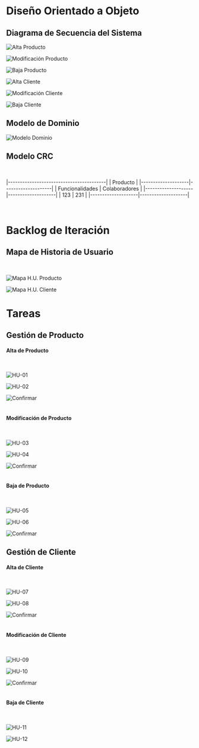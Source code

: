 # Diseño Orientado a Objeto

<h2>Diagrama de Secuencia del Sistema</h2>

![Alta Producto](Documentos/DSS/DSSAltaProducto.png "Alta de Producto")

![Modificación Producto](Documentos/DSS/DSSModificaciónProducto.png "Modificación del Producto")

![Baja Producto](Documentos/DSS/DSSBajaProducto.png "Baja de Producto")

![Alta Cliente](Documentos/DSS/DSSAltaCliente.png "Alta de Cliente")

![Modificación Cliente](Documentos/DSS/DSSModificaciónCliente.png "Modificación del Cliente")

![Baja Cliente](Documentos/DSS/DSSBajaCliente.png "Baja del Cliente")

<h2>Modelo de Dominio</h2>

![Modelo Dominio](Documentos/ModeloDominio/ModeloDominio.png "Modelo de Dominio")

<h2>Modelo CRC</h2>
<br>

|-----------------------------------------|
|                 Producto                |
|--------------------|--------------------|
|  Funcionalidades   |   Colaboradores    |
|--------------------|--------------------|
|  123               |  231               |
|--------------------|--------------------|

<br>

# Backlog de Iteración

<h2>Mapa de Historia de Usuario</h2>
<br>

![Mapa H.U. Producto](Documentos/HistoriaUsuario/MapaProducto.png "Mapa Historia de Usuario del Producto")
<br>

![Mapa H.U. Cliente](Documentos/HistoriaUsuario/MapaCliente.png "Mapa Historia de Usuario del Cliente")
<br>

# Tareas
<h2>Gestión de Producto</h2>
<h4>Alta de Producto</h4>
<br>

![HU-01](Documentos/HistoriaUsuario/HU-01CrearProducto.png "Crear Producto")
<br>

![HU-02](Documentos/HistoriaUsuario/HU-02CargarDatosProducto.png "Cargar Datos del Producto")
<br>

![Confirmar](Documentos/HistoriaUsuario/ConfirmarAltaProducto.png "Confirmar Alta de Producto")
<br><br>

<h4>Modificación de Producto</h4>
<br>

![HU-03](Documentos/HistoriaUsuario/HU-03SeleccionarProducto.png "Seleccionar Producto")
<br>

![HU-04](Documentos/HistoriaUsuario/HU-04ModificarDatosProducto.png "Modificar Datos del Producto")
<br>

![Confirmar](Documentos/HistoriaUsuario/ConfirmarModificaciónProducto.png "Confirmar Modificación de Producto")
<br><br>

<h4>Baja de Producto</h4>
<br>

![HU-05](Documentos/HistoriaUsuario/HU-05SeleccionarProducto.png "Seleccionar Producto")
<br>

![HU-06](Documentos/HistoriaUsuario/HU-06EliminarProducto.png "Eliminar Producto")
<br>

![Confirmar](Documentos/HistoriaUsuario/ConfirmarBajaProducto.png "Confirmar Baja de Producto")
<br>

<h2>Gestión de Cliente</h2>
<h4>Alta de Cliente</h4>
<br>

![HU-07](Documentos/HistoriaUsuario/HU-07CrearCliente.png "Crear Cliente")
<br>

![HU-08](Documentos/HistoriaUsuario/HU-08CargarDatosPersonales.png "Cargar Datos Personales")
<br>

![Confirmar](Documentos/HistoriaUsuario/ConfirmarAltaCliente.png "Confirmar Alta de Cliente")
<br><br>

<h4>Modificación de Cliente</h4>
<br>

![HU-09](Documentos/HistoriaUsuario/HU-09SeleccionarModificación.png "Seleccionar Modificación")
<br>

![HU-10](Documentos/HistoriaUsuario/HU-10ModificarDatosPersonales.png "Modificar Datos Personales")
<br>

![Confirmar](Documentos/HistoriaUsuario/ConfirmarModificaciónCliente.png "Confirmar Modificación de Cliente")
<br><br>

<h4>Baja de Cliente</h4>
<br>

![HU-11](Documentos/HistoriaUsuario/HU-11SolicitarBajaCliente.png "Solicitar Baja de Cliente")
<br>

![HU-12](Documentos/HistoriaUsuario/HU-12ConfirmarBajaCliente.png "Confirmar Baja de Cliente")
<br>
